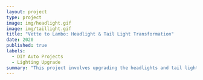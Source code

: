 ```yaml
---
layout: project
type: project
image: img/headlight.gif
image: img/taillight.gif
title: "Vette to Lambo: Headlight & Tail Light Transformation"
date: 2020
published: true
labels:
  - DIY Auto Projects
  - Lighting Upgrade
summary: "This project involves upgrading the headlights and tail lights of a Corvette with high-quality Lamborghini aftermarket parts."
---
```


